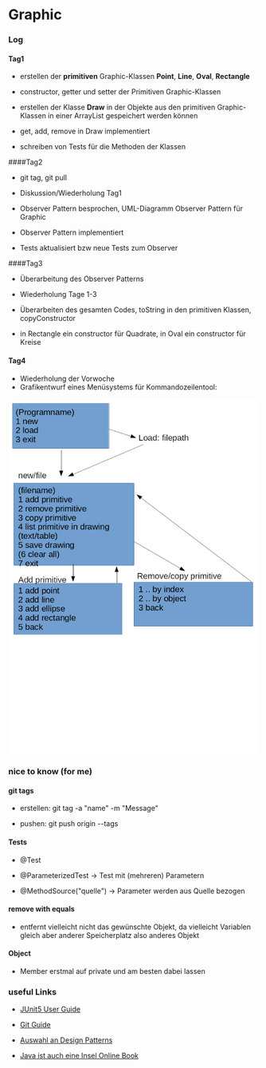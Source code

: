 

# Graphic


### Log
#### Tag1
- erstellen der **primitiven** Graphic-Klassen **Point**, **Line**, **Oval**, **Rectangle**

- constructor, getter und setter der Primitiven Graphic-Klassen


- erstellen der Klasse **Draw** in der Objekte aus den primitiven Graphic-Klassen in einer ArrayList gespeichert werden 
können

- get, add, remove in Draw implementiert

- schreiben von Tests für die Methoden der Klassen

####Tag2
- git tag, git pull

- Diskussion/Wiederholung Tag1

- Observer Pattern besprochen, UML-Diagramm Observer Pattern für Graphic

- Observer Pattern implementiert

- Tests aktualisiert bzw neue Tests zum Observer

####Tag3
- Überarbeitung des Observer Patterns

- Wiederholung Tage 1-3

- Überarbeiten des gesamten Codes, toString in den primitiven Klassen, copyConstructor

- in Rectangle ein constructor für Quadrate, in Oval ein constructor für Kreise


#### Tag4

- Wiederholung der Vorwoche
- Grafikentwurf eines Menüsystems für Kommandozeilentool:

![Menue](images/terminalMenue.png "Terminalmenue")


### nice to know (for me)
#### git tags

- erstellen: git tag -a "name" -m "Message"

- pushen:    git push origin --tags


#### Tests
- @Test

- @ParameterizedTest          -> Test mit (mehreren) Parametern

- @MethodSource("quelle")     -> Parameter werden aus Quelle bezogen

#### remove with equals
- entfernt vielleicht nicht das gewünschte Objekt, 
da vielleicht Variablen gleich aber anderer Speicherplatz also anderes Objekt




#### Object

- Member erstmal auf private und am besten dabei lassen

### useful Links

- [JUnit5 User Guide](https://junit.org/junit5/docs/current/user-guide/)

- [Git Guide](https://git-scm.com/book/de/v2)

- [Auswahl an Design Patterns](https://www.philipphauer.de/study/se/design-pattern.php)

- [Java ist auch eine Insel Online Book](http://openbook.rheinwerk-verlag.de/javainsel9/)